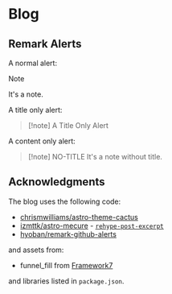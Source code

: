 # Blog

## Remark Alerts

A normal alert:

> [!note]
> It's a note.

A title only alert:

> [!note] A Title Only Alert

A content only alert:

> [!note] NO-TITLE
> It's a note without title.

## Acknowledgments

The blog uses the following code:

- [chrismwilliams/astro-theme-cactus](https://github.com/chrismwilliams/astro-theme-cactus)
- [izmttk/astro-mecure](https://github.com/izmttk/astro-mecure) - [`rehype-post-excerpt`](https://github.com/izmttk/astro-mecure/blob/main/plugins/rehype/rehype-post-excerpt.ts)
- [hyoban/remark-github-alerts](https://github.com/hyoban/remark-github-alerts)

and assets from:

- funnel_fill from [Framework7](https://framework7.io/icons/)

and libraries listed in `package.json`.
